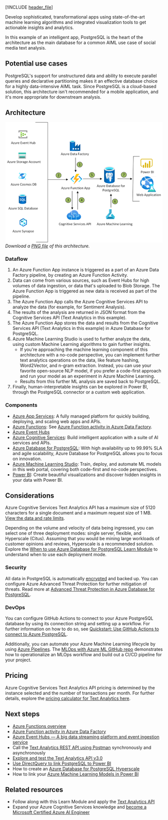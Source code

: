 [!INCLUDE [header_file](../../../includes/sol-idea-header.md)]

Develop sophisticated, transformational apps using state-of-the-art machine learning algorithms and integrated visualization tools to get actionable insights and analytics.

In this example of an intelligent app, PostgreSQL is the heart of the architecture as the main database for a common AIML use case of social media text analysis. 

## Potential use cases

PostgreSQL's support for unstructured data and ability to execute parallel queries and declarative partitioning makes it an effective database choice for a highly data-intensive AIML task. Since PostgreSQL is a cloud-based solution, this architecture isn't recommended for a mobile application, and it's more appropriate for downstream analysis.

## Architecture

![Architecture Diagram](../media/intelligent-apps-using-azure-database-for-postgresql.png)
*Download a [PNG file](../media/intelligent-apps-using-azure-database-for-postgresql.png) of this architecture.*

### Dataflow

1. An Azure Function App instance is triggered as a part of an Azure Data Factory pipeline, by creating an Azure Function Activity.
2. Data can come from various sources, such as Event Hubs for high volumes of data ingestion, or data that's uploaded to Blob Storage. The Azure Function App is triggered as new data is received as part of the pipeline.
3. The Azure Function App calls the Azure Cognitive Services API to analyze the data (for example, for Sentiment Analysis).
4. The results of the analysis are returned in JSON format from the Cognitive Services API (Text Analytics in this example).
5. The Azure Function App stores the data and results from the Cognitive Services API (Text Analytics in this example) in Azure Database for PostgreSQL.
6. Azure Machine Learning Studio is used to further analyze the data, using custom Machine Learning algorithms to gain further insights.
    * If you're approaching the machine learning component of this architecture with a no-code perspective, you can implement further text analytics operations on the data, like feature hashing, Word2Vector, and n-gram extraction. Instead, you can use your favorite open-source NLP model, if you prefer a code-first approach and run your model as an experiment in Azure Machine Learning.
    * Results from this further ML analysis are saved back to PostgreSQL.
7. Finally, human-interpretable insights can be explored in Power BI, through the PostgreSQL connector or a custom web application.

### Components

* [Azure App Services](https://azure.microsoft.com/services/app-service): A fully managed platform for quickly building, deploying, and scaling web apps and APIs.
* [Azure Functions](https://azure.microsoft.com/services/functions): See [Azure Function activity in Azure Data Factory](/azure/data-factory/control-flow-azure-function-activity).
* [Azure Event Hubs](https://azure.microsoft.com/services/event-hubs)
* [Azure Cognitive Services](https://azure.microsoft.com/services/cognitive-services): Build intelligent application with a suite of AI services and APIs.
* [Azure Database for PostgreSQL](https://azure.microsoft.com/services/postgresql): With high availability up to 99.99% SLA and agile scalability, Azure Database for PostgreSQL allows you to focus on innovation.
* [Azure Machine Learning Studio](/azure/machine-learning/overview-what-is-machine-learning-studio): Train, deploy, and automate ML models in this web portal, covering both code-first and no-code perspectives.
* [Power BI](https://powerbi.microsoft.com): Create beautiful visualizations and discover hidden insights in your data with Power BI.

## Considerations

Azure Cognitive Services Text Analytics API has a maximum size of 5120 characters for a single document and a maximum request size of 1 MB. [View the data and rate limits](/azure/cognitive-services/text-analytics/concepts/data-limits).

Depending on the volume and velocity of data being ingressed, you can select one of three deployment modes: single server, flexible, and Hyperscale (Citus). Assuming that you would be mining large workloads of customer opinions and reviews, Hyperscale is a recommended solution. Explore the [When to use Azure Database for PostgreSQL Learn Module](/learn/modules/intro-to-postgres/5-when-to-use-azure-database-postgres) to understand when to use each deployment mode.

### Security

All data in PostgreSQL is automatically [encrypted](/azure/postgresql/concepts-data-encryption-postgresql) and backed up. You can configure Azure Advanced Threat Protection for further mitigation of threats. Read more at [Advanced Threat Protection in Azure Database for PostgreSQL](/azure/postgresql/concepts-data-access-and-security-threat-protection).

### DevOps

You can configure GitHub Actions to connect to your Azure PostgreSQL database by using its connection string and setting up a workflow. For further information on how to do so, see [Quickstart: Use GitHub Actions to connect to Azure PostgreSQL](/azure/postgresql/how-to-deploy-github-action).

Additionally, you can automate your Azure Machine Learning lifecycle by using [Azure Pipelines](/azure/devops/pipelines/targets/azure-machine-learning). The [MLOps with Azure ML GitHub repo](https://github.com/Microsoft/MLOpsPython) demonstrates how to operationalize an MLOps workflow and build out a CI/CD pipeline for your project.

## Pricing

Azure Cognitive Services Text Analytics API pricing is determined by the instance selected and the number of transactions per month. For further details, explore the [pricing calculator for Text Analytics here](https://azure.microsoft.com/pricing/details/cognitive-services/text-analytics/).

## Next steps

* [Azure Functions overview](/azure/azure-functions/functions-overview)
* [Azure Function activity in Azure Data Factory](https://docs.microsoft.com/en-us/azure/data-factory/control-flow-azure-function-activity)
* [Azure Event Hubs — A big data streaming platform and event ingestion service](/azure/event-hubs/event-hubs-about)
* Call the [Text Analytics REST API using Postman](/azure/cognitive-services/text-analytics/how-tos/text-analytics-how-to-call-api) synchronously and asynchronously
* [Explore and test the Text Analytics API v3.0](https://westus.dev.cognitive.microsoft.com/docs/services/TextAnalytics-v3-0/operations/Languages)
* [Use DirectQuery to link PostgreSQL to Power BI](/power-bi/connect-data/desktop-directquery-about)
* How to create an [Azure Database for PostgreSQL Hyperscale](/azure/postgresql/tutorial-hyperscale-server-group)
* How to link your [Azure Machine Learning Models in Power BI](/power-bi/connect-data/service-aml-integrate)

## Related resources

* Follow along with this Learn Module and apply the [Text Analytics API](/learn/modules/classify-user-feedback-with-the-text-analytics-api/)
* Expand your Azure Cognitive Services knowledge and [become a Microsoft Certified Azure AI Engineer](/learn/certifications/azure-ai-engineer/)
